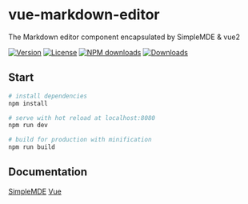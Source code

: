# vue-markdown-editor 
The Markdown editor component encapsulated by SimpleMDE & vue2

[![Version](https://img.shields.io/npm/v/vue2-markdown-editor.svg)](https://www.npmjs.com/package/vue2-markdown-editor)
[![License](https://img.shields.io/npm/l/vue2-markdown-editor.svg)](https://www.npmjs.com/package/vue2-markdown-editor)
[![NPM downloads](http://img.shields.io/npm/dm/vue2-markdown-editor.svg)](https://npmjs.org/package/vue2-markdown-editor)
[![Downloads](https://img.shields.io/npm/dt/vue2-markdown-editor.svg)](https://www.npmjs.com/package/vue2-markdown-editor)

## Start

``` bash
# install dependencies
npm install

# serve with hot reload at localhost:8080
npm run dev

# build for production with minification
npm run build
```

## Documentation

[SimpleMDE](https://github.com/NextStepWebs/simplemde-markdown-editor)
[Vue](https://github.com/vuejs/vue)


